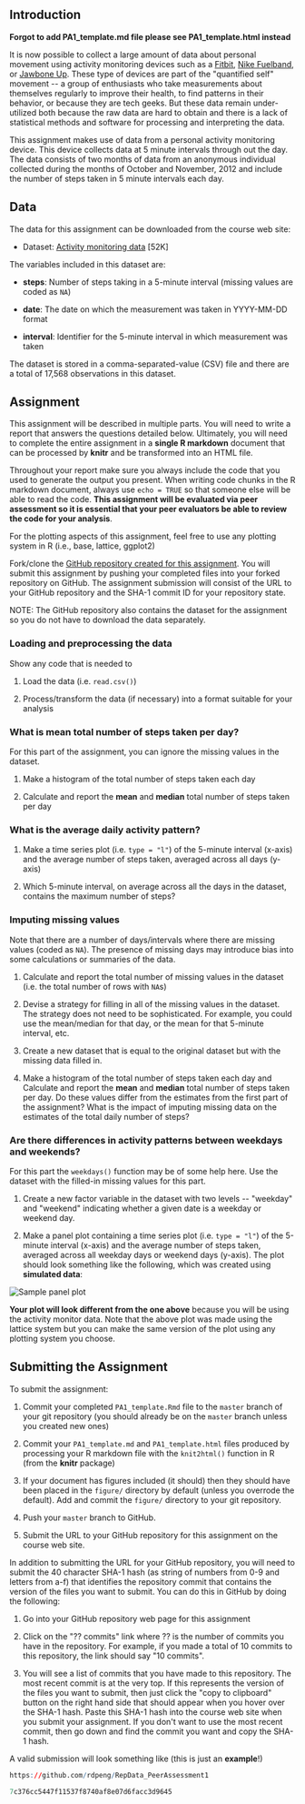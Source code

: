## Introduction
**Forgot to add PA1_template.md file please see PA1_template.html instead**

It is now possible to collect a large amount of data about personal
movement using activity monitoring devices such as a
[Fitbit](http://www.fitbit.com), [Nike
Fuelband](http://www.nike.com/us/en_us/c/nikeplus-fuelband), or
[Jawbone Up](https://jawbone.com/up). These type of devices are part of
the "quantified self" movement -- a group of enthusiasts who take
measurements about themselves regularly to improve their health, to
find patterns in their behavior, or because they are tech geeks. But
these data remain under-utilized both because the raw data are hard to
obtain and there is a lack of statistical methods and software for
processing and interpreting the data.

This assignment makes use of data from a personal activity monitoring
device. This device collects data at 5 minute intervals through out the
day. The data consists of two months of data from an anonymous
individual collected during the months of October and November, 2012
and include the number of steps taken in 5 minute intervals each day.

## Data

The data for this assignment can be downloaded from the course web
site:

* Dataset: [Activity monitoring data](https://d396qusza40orc.cloudfront.net/repdata%2Fdata%2Factivity.zip) [52K]

The variables included in this dataset are:

* **steps**: Number of steps taking in a 5-minute interval (missing
    values are coded as `NA`)

* **date**: The date on which the measurement was taken in YYYY-MM-DD
    format

* **interval**: Identifier for the 5-minute interval in which
    measurement was taken




The dataset is stored in a comma-separated-value (CSV) file and there
are a total of 17,568 observations in this
dataset.


## Assignment

This assignment will be described in multiple parts. You will need to
write a report that answers the questions detailed below. Ultimately,
you will need to complete the entire assignment in a **single R
markdown** document that can be processed by **knitr** and be
transformed into an HTML file.

Throughout your report make sure you always include the code that you
used to generate the output you present. When writing code chunks in
the R markdown document, always use `echo = TRUE` so that someone else
will be able to read the code. **This assignment will be evaluated via
peer assessment so it is essential that your peer evaluators be able
to review the code for your analysis**.

For the plotting aspects of this assignment, feel free to use any
plotting system in R (i.e., base, lattice, ggplot2)

Fork/clone the [GitHub repository created for this
assignment](http://github.com/rdpeng/RepData_PeerAssessment1). You
will submit this assignment by pushing your completed files into your
forked repository on GitHub. The assignment submission will consist of
the URL to your GitHub repository and the SHA-1 commit ID for your
repository state.

NOTE: The GitHub repository also contains the dataset for the
assignment so you do not have to download the data separately.



### Loading and preprocessing the data

Show any code that is needed to

1. Load the data (i.e. `read.csv()`)

2. Process/transform the data (if necessary) into a format suitable for your analysis


### What is mean total number of steps taken per day?

For this part of the assignment, you can ignore the missing values in
the dataset.

1. Make a histogram of the total number of steps taken each day

2. Calculate and report the **mean** and **median** total number of steps taken per day


### What is the average daily activity pattern?

1. Make a time series plot (i.e. `type = "l"`) of the 5-minute interval (x-axis) and the average number of steps taken, averaged across all days (y-axis)

2. Which 5-minute interval, on average across all the days in the dataset, contains the maximum number of steps?


### Imputing missing values

Note that there are a number of days/intervals where there are missing
values (coded as `NA`). The presence of missing days may introduce
bias into some calculations or summaries of the data.

1. Calculate and report the total number of missing values in the dataset (i.e. the total number of rows with `NA`s)

2. Devise a strategy for filling in all of the missing values in the dataset. The strategy does not need to be sophisticated. For example, you could use the mean/median for that day, or the mean for that 5-minute interval, etc.

3. Create a new dataset that is equal to the original dataset but with the missing data filled in.

4. Make a histogram of the total number of steps taken each day and Calculate and report the **mean** and **median** total number of steps taken per day. Do these values differ from the estimates from the first part of the assignment? What is the impact of imputing missing data on the estimates of the total daily number of steps?


### Are there differences in activity patterns between weekdays and weekends?

For this part the `weekdays()` function may be of some help here. Use
the dataset with the filled-in missing values for this part.

1. Create a new factor variable in the dataset with two levels -- "weekday" and "weekend" indicating whether a given date is a weekday or weekend day.

1. Make a panel plot containing a time series plot (i.e. `type = "l"`) of the 5-minute interval (x-axis) and the average number of steps taken, averaged across all weekday days or weekend days (y-axis). The plot should look something like the following, which was created using **simulated data**:

![Sample panel plot](instructions_fig/sample_panelplot.png) 


**Your plot will look different from the one above** because you will
be using the activity monitor data. Note that the above plot was made
using the lattice system but you can make the same version of the plot
using any plotting system you choose.


## Submitting the Assignment

To submit the assignment:

1. Commit your completed `PA1_template.Rmd` file to the `master` branch of your git repository (you should already be on the `master` branch unless you created new ones)

2. Commit your `PA1_template.md` and `PA1_template.html` files produced by processing your R markdown file with the `knit2html()` function in R (from the **knitr** package)

3. If your document has figures included (it should) then they should have been placed in the `figure/` directory by default (unless you overrode the default). Add and commit the `figure/` directory to your git repository.

4. Push your `master` branch to GitHub.

5. Submit the URL to your GitHub repository for this assignment on the course web site.

In addition to submitting the URL for your GitHub repository, you will
need to submit the 40 character SHA-1 hash (as string of numbers from
0-9 and letters from a-f) that identifies the repository commit that
contains the version of the files you want to submit. You can do this
in GitHub by doing the following:

1. Go into your GitHub repository web page for this assignment

2. Click on the "?? commits" link where ?? is the number of commits you have in the repository. For example, if you made a total of 10 commits to this repository, the link should say "10 commits".

3. You will see a list of commits that you have made to this repository. The most recent commit is at the very top. If this represents the version of the files you want to submit, then just click the "copy to clipboard" button on the right hand side that should appear when you hover over the SHA-1 hash. Paste this SHA-1 hash into the course web site when you submit your assignment. If you don't want to use the most recent commit, then go down and find the commit you want and copy the SHA-1 hash.

A valid submission will look something like (this is just an **example**!)

```r
https://github.com/rdpeng/RepData_PeerAssessment1

7c376cc5447f11537f8740af8e07d6facc3d9645
```
